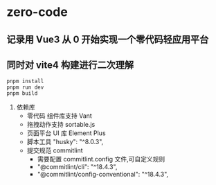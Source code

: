 # zero-code

## 记录用 Vue3 从 0 开始实现一个零代码轻应用平台

## 同时对 vite4 构建进行二次理解

```
pnpm install
pnpm run dev
pnpm build

```

1.  依赖库
    - 零代码 组件库支持 Vant
    - 拖拽动作支持 sortable.js
    - 页面平台 UI 库 Element Plus
    - 脚本工具 "husky": "^8.0.3",
    - 提交规范 commitlint
      - 需要配置 commitlint.config 文件,可自定义规则
      - "@commitlint/cli": "^18.4.3",
      - "@commitlint/config-conventional": "^18.4.3",

